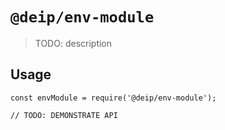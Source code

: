 # `@deip/env-module`

> TODO: description

## Usage

```
const envModule = require('@deip/env-module');

// TODO: DEMONSTRATE API
```
